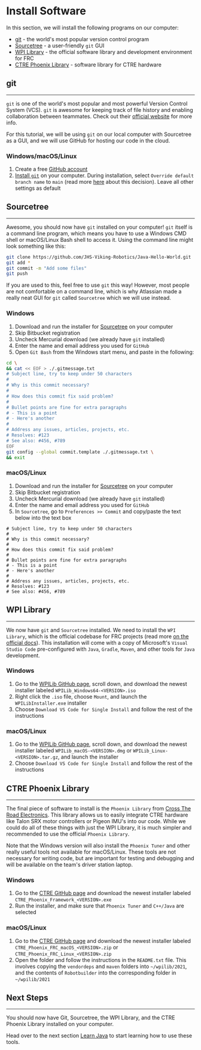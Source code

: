 # Install Software

In this section, we will install the following programs on our computer:

- [git](#git) - the world's most popular version control program
- [Sourcetree](#sourcetree) - a user-friendly ```git``` GUI
- [WPI Library](#wpi-library) - the official software library and development environment for FRC
- [CTRE Phoenix Library](#ctre-phoenix-library) - software library for CTRE hardware

## git

---

```git``` is one of the world's most popular and most powerful Version Control System (VCS). ```git``` is awesome for keeping track of file history and enabling collaboration between teammates. Check out their [official website](https://git-scm.com/) for more info.

For this tutorial, we will be using ```git``` on our local computer with Sourcetree as a GUI, and we will use GitHub for hosting our code in the cloud.

### Windows/macOS/Linux

1. Create a free [GitHub account](https://github.com/)
2. [Install ```git```](https://git-scm.com/downloads) on your computer. During installation, select ```Override default branch name``` to ```main``` (read more [here](https://github.com/github/renaming/) about this decision). Leave all other settings as default

## Sourcetree

---

Awesome, you should now have ```git``` installed on your computer! ```git``` itself is a command line program, which means you have to use a Windows CMD shell or macOS/Linux Bash shell to access it. Using the command line might look something like this:

```bash
git clone https://github.com/JHS-Viking-Robotics/Java-Hello-World.git
git add *
git commit -m "Add some files"
git push
```

If you are used to this, feel free to use ```git``` this way! However, most people are not comfortable on a command line, which is why Atlassian made a really neat GUI for ```git``` called ```Sourcetree``` which we will use instead.

### Windows

1. Download and run the installer for [Sourcetree](https://www.sourcetreeapp.com/) on your computer
2. Skip Bitbucket registration
3. Uncheck Mercurial download (we already have ```git``` installed)
4. Enter the name and email address you used for ```GitHub```
5. Open ```Git Bash``` from the Windows start menu, and paste in the following:

```bash
cd \
&& cat << EOF > ./.gitmessage.txt
# Subject line, try to keep under 50 characters
#
# Why is this commit necessary?
#
# How does this commit fix said problem?
#
# Bullet points are fine for extra paragraphs
# - This is a point
# - Here's another
#
# Address any issues, articles, projects, etc.
# Resolves: #123
# See also: #456, #789
EOF
git config --global commit.template ./.gitmessage.txt \
&& exit
```

### macOS/Linux

1. Download and run the installer for [Sourcetree](https://www.sourcetreeapp.com/) on your computer
2. Skip Bitbucket registration
3. Uncheck Mercurial download (we already have ```git``` installed)
4. Enter the name and email address you used for ```GitHub```
5. In ```Sourcetree```, go to ```Preferences >> Commit``` and copy/paste the text below into the text box

```plaintext
# Subject line, try to keep under 50 characters
#
# Why is this commit necessary?
#
# How does this commit fix said problem?
#
# Bullet points are fine for extra paragraphs
# - This is a point
# - Here's another
#
# Address any issues, articles, projects, etc.
# Resolves: #123
# See also: #456, #789
```

## WPI Library

---

We now have ```git``` and ```Sourcetree``` installed. We need to install the ```WPI Library```, which is the official codebase for FRC projects (read more [on the official docs](https://docs.wpilib.org/en/stable/docs/software/what-is-wpilib.html)). This installation will come with a copy of Microsoft's ```Visual Studio Code```  pre-configured with ```Java```, ```Gradle```, ```Maven```, and other tools for ```Java``` development.

### Windows

1. Go to the [WPILib GitHub page](https://github.com/wpilibsuite/allwpilib/releases), scroll down, and download the newest installer labeled ```WPILib_Windows64-<VERSION>.iso```
2. Right click the ```.iso``` file, choose ```Mount```, and launch the ```WPILibInstaller.exe``` installer
3. Choose ```Download VS Code for Single Install``` and follow the rest of the instructions

### macOS/Linux

1. Go to the [WPILib GitHub page](https://github.com/wpilibsuite/allwpilib/releases), scroll down, and download the newest installer labeled ```WPILib_macOS-<VERSION>.dmg``` or ```WPILib_Linux-<VERSION>.tar.gz```, and launch the installer
2. Choose ```Download VS Code for Single Install``` and follow the rest of the instructions

## CTRE Phoenix Library

---

The final piece of software to install is the ```Phoenix Library``` from [Cross The Road Electronics](https://docs.ctre-phoenix.com/en/stable/index.html). This library allows us to easily integrate CTRE hardware like Talon SRX motor controllers or Pigeon IMU's into our code. While we could do all of these things with just the WPI Library, it is much simpler and recommended to use the official ```Phoenix Library```.

Note that the Windows version will also install the ```Phoenix Tuner``` and other really useful tools not available for macOS/Linux. These tools are not necessary for writing code, but are important for testing and debugging and will be available on the team's driver station laptop.

### Windows

1. Go to the [CTRE GitHub page](https://github.com/CrossTheRoadElec/Phoenix-Releases/releases) and download the newest installer labeled ```CTRE_Phoenix_Framework_<VERSION>.exe```
2. Run the installer, and make sure that ```Phoenix Tuner``` and ```C++/Java``` are selected

### macOS/Linux

1. Go to the [CTRE GitHub page](https://github.com/CrossTheRoadElec/Phoenix-Releases/releases) and download the newest installer labeled ```CTRE_Phoenix_FRC_macOS_<VERSION>.zip``` or ```CTRE_Phoenix_FRC_Linux_<VERSION>.zip```
2. Open the folder and follow the instructions in the ```README.txt``` file. This involves copying the ```vendordeps``` and ```maven``` folders into ```~/wpilib/2021```, and the contents of ```Robotbuilder```  into the corresponding folder in ```~/wpilib/2021```

## Next Steps

---

You should now have Git, Sourcetree, the WPI Library, and the CTRE Phoenix Library installed on your computer.

Head over to the next section [Learn Java](https://github.com/JHS-Viking-Robotics/Java-Hello-World/wiki/Learn-Java) to start learning how to use these tools.
